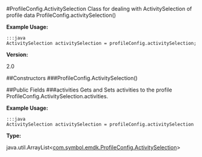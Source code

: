 #ProfileConfig.ActivitySelection
Class for dealing with ActivitySelection of profile data ProfileConfig.activitySelection()

**Example Usage:**

	:::java
	ActivitySelection activitySelection = profileConfig.activitySelection;


**Version:**

2.0

##Constructors
###ProfileConfig.ActivitySelection()

##Public Fields
###activities
Gets and Sets activities to the profile ProfileConfig.ActivitySelection.activities.

**Example Usage:**

	:::java
	ActivitySelection activitySelection = profileConfig.activitySelection


**Type:**

java.util.ArrayList&lt;[com.symbol.emdk.ProfileConfig.ActivitySelection](ProfileConfig.ActivitySelection)&gt;

